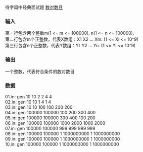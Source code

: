 待字闺中经典面试题 [数对数目](http://t.cn/RhAWiOP)
### 输入
第一行包含两个整数m(1 <= m <= 100000), n(1 <= n <= 100000).  
第二行包含m个正整数，代表X数组：X1 X2 ... Xm. (1 <= Xi <= 10^9)  
第三行包含n个正整数，代表Y数组：Y1 Y2 ... Yn. (1 <= Yi <= 10^9)
### 输出
一个整数，代表符合条件的数对数目
### 数据
01.in: gen 10 10 2 2 4 4  
02.in: gen 10 10 1 4 1 4  
03.in: gen 10 10 100 100 200 200  
04.in: gen 100000 100000 100 200 300 400  
05.in: gen 100000 100000 300 400 100 200  
06.in: gen 100000 100000 1000 2000 1000 2000  
07.in: gen 100000 100000 999 999 999 999  
08.in: gen 100000 100000 1 1000000000 1 1000000000  
09.in: gen 100000 100000 1 1000000000 1 1000000000  
10.in: gen 100000 100000 1 1000000000 1 1000000000  
